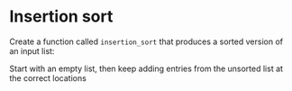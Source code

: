 # Insertion sort

Create a function called `insertion_sort` that produces a sorted version of an input list:

Start with an empty list, then keep adding entries from the unsorted list at the correct locations
